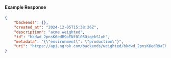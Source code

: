 <!-- Code generated for API Clients. DO NOT EDIT. -->

#### Example Response

```json
{
	"backends": {},
	"created_at": "2024-12-05T15:38:26Z",
	"description": "acme weighted",
	"id": "bkdwd_2pnsK6edR9aENf0l05OiqekS1xH",
	"metadata": "{\"environment\": \"production\"}",
	"uri": "https://api.ngrok.com/backends/weighted/bkdwd_2pnsK6edR9aENf0l05OiqekS1xH"
}
```

